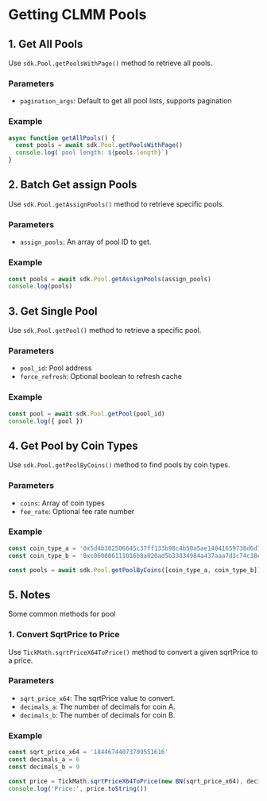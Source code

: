 # Getting CLMM Pools

## 1. Get All Pools

Use `sdk.Pool.getPoolsWithPage()` method to retrieve all pools.

### Parameters

- `pagination_args`: Default to get all pool lists, supports pagination

### Example

```typescript
async function getAllPools() {
  const pools = await sdk.Pool.getPoolsWithPage()
  console.log(`pool length: ${pools.length}`)
}
```

## 2. Batch Get assign Pools

Use `sdk.Pool.getAssignPools()` method to retrieve specific pools.

### Parameters

- `assign_pools`: An array of pool ID to get.

### Example

```typescript
const pools = await sdk.Pool.getAssignPools(assign_pools)
console.log(pools)
```

## 3. Get Single Pool

Use `sdk.Pool.getPool()` method to retrieve a specific pool.

### Parameters

- `pool_id`: Pool address
- `force_refresh`: Optional boolean to refresh cache

### Example

```typescript
const pool = await sdk.Pool.getPool(pool_id)
console.log({ pool })
```

## 4. Get Pool by Coin Types

Use `sdk.Pool.getPoolByCoins()` method to find pools by coin types.

### Parameters

- `coins`: Array of coin types
- `fee_rate`: Optional fee rate number

### Example

```typescript
const coin_type_a = '0x5d4b302506645c37ff133b98c4b50a5ae14841659738d6d733d59d0d217a93bf::coin::COIN'
const coin_type_b = '0xc060006111016b8a020ad5b33834984a437aaa7d3c74c18e09a95d48aceab08c::coin::COIN'

const pools = await sdk.Pool.getPoolByCoins([coin_type_a, coin_type_b])
```

## 5. Notes

Some common methods for pool

### 1. Convert SqrtPrice to Price

Use `TickMath.sqrtPriceX64ToPrice()` method to convert a given sqrtPrice to a price.

### Parameters

- `sqrt_price_x64`: The sqrtPrice value to convert.
- `decimals_a`: The number of decimals for coin A.
- `decimals_b`: The number of decimals for coin B.

### Example

```typescript
const sqrt_price_x64 = '18446744073709551616'
const decimals_a = 6
const decimals_b = 9

const price = TickMath.sqrtPriceX64ToPrice(new BN(sqrt_price_x64), decimals_a, decimals_b)
console.log('Price:', price.toString())
```
